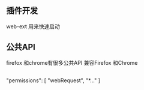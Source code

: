
## 插件开发
web-ext 用来快速启动

## 公共API
firefox 和chrome有很多公共API
兼容Firefox 和Chrome

## 

 "permissions": [
    "webRequest",
    "*..."
  ]